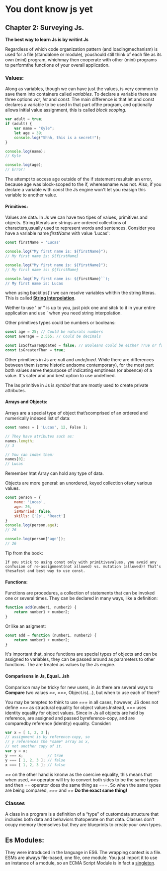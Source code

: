 # You dont know js yet

## Chapter 2: Surveying Js.
**The best way to learn Js is by writint Js**

Regardless of which code organization pattern (and loadingmechanism) is used for a file (standalone or module), youshould still think of each file as its own (mini) program, whichmay then cooperate with other (mini) programs to performthe functions of your overall application.

### Values:
Along as variables, though we can have just the values, is very common to save them into containers called _variables_. To declare a variable there are three options _var_, _let_ and _const_. The main difference is that let and const declares a variable to be used in that part ofthe program, and optionally allows initial value assignment, this is called _block scoping_.

```js
var adult = true;
if (adult) {
    var name = "Kyle";
    let age = 39;
    console.log("Shhh, this is a secret!");
}

console.log(name);
// Kyle

console.log(age);
// Error!
```

The attempt to access age outside of the if statement resultsin an error, because age was block-scoped to the if, whereasname was not. Also, if you declare a variable with _const_ the Js engine won't let you reasign this variable to another value.

#### Primitives: 

Values are data. In Js we can have two tipes of values, primitives and objects. String literals are strings are ordered collections of characters,usually used to represent words and sentences.
Consider you have a variable name _firstName_ with value 'Lucas':

```js 
const firstName = 'Lucas'

console.log("My first name is: ${firstName}");
// My first name is: ${firstName}

console.log("My first name is: ${firstName}");
// My first name is: ${firstName}

console.log(`My first name is: ${firstName}``);
// My first name is: Lucas
```
    
when using backtips(`) we can resolve variables whithin the string literas. This is called [**String Interpolation**](https://developer.mozilla.org/en-US/docs/Web/JavaScript/Reference/Template_literals).

Wether to use ' or " is up to you, just pick one and sitck to it in your entire application and use ` when you need string interpolation.

Other primitives types could be numbers or booleans:
```js
const age = 25; // Could be naturals numbers
const average = 2.555; // Could be decimals

const isSoftwareUpdated = false; // Booleans could be either True or false
const isGreaterThan = true;
```

Other primitives in Js are _null_ and _undefined_. While there are differences between them (some historic andsome contemporary), for the most part both values serve thepurpose of indicating emptiness (or absence) of a value. It's safer and and best option to use undefined.

The las primitive in Js is _symbol_ that are mostly used to create private attributes.

#### Arrays and Objects:
Arrays are a special type of object that’scomprised of an ordered and numerically indexed list of data:

```js
const names = [ 'Lucas', 12, False ];

// They have atributes such as:
names.length;
// 3

// You can index them:
names[0];
// Lucas
```

Remember htat Array can hold any type of data.

Objects are more general: an unordered, keyed collection ofany various values.

```js
const person = {
    name: 'Lucas',
    age: 26,
    isMarried: false,
    skills: ['Js', 'React']
}
console.log(person.age);
// 26

console.log(person['age']);
// 26
```

Tip from the book:

    If you stick to using const only with primitivevalues, you avoid any confusion of re-assignment(not allowed) vs. mutation (allowed)! That’s thesafest and best way to use const.

#### Functions:
Functions are procedures, a collection of statements that can be invoked one or several times. They can be declared in many ways, like a definition:

```js
function add(number1, number2) {
    return number1 + number2;
}
```
Or like an asigment:

```js
const add = function (number1, number2) {
    return number1 + number2;
}
```

It's important that, since functions are special types of objects and can be assigned to variables, they can be passed around as parameters to other functions. The are treated as values by the Js engine.

#### Comparisons in Js, Equal...ish
Comparison may be tricky for new users, in Js there are several ways to **Compare** two values _==_, _===_, Object.is(...), but when to use each of them?

You may be tempted to think to use _===_ in all cases, however, JS does not define _===_ as structural equality for object values.Instead, _===_ uses identity equality for object values. Since in Js all objects are held by reference, are assigned and passed byreference-copy, and are comparedby reference (identity) equality. Consider:

 ```js
var x = [ 1, 2, 3 ];
// assignment is by reference-copy, so
// y references the *same* array as x,
// not another copy of it.
var y = x;
y === x;           // true
y === [ 1, 2, 3 ]; // false
x === [ 1, 2, 3 ]; // false
 ```

_==_ on the other hand is knonw as the coercive equality, this means that when used, _==_ operator will try to convert both sides to be the same types and then _==_ operator does the same thing as _===_. So when the same types are being compared, _===_ and _==_ **Do the exact same thing!**

### Classes
A class in a program is a definition of a “type” of customdata structure that includes both data and behaviors thatoperate on that data. Classes don't ocupy memory themselves but they are blueprints to create your own types.

## Es Modules:
They were introduced in the language in ES6. The wrapping context is a file. ESMs are always file-based, one file, one module. You just import it to use an instance of a module, so an ECMA Script Module is in fact a [singleton](https://refactoring.guru/es/design-patterns/singleton).

